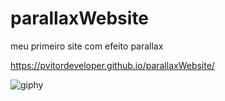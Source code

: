 # parallaxWebsite
meu primeiro site com efeito parallax

https://pvitordeveloper.github.io/parallaxWebsite/

![giphy](https://user-images.githubusercontent.com/92772865/165453065-c7a6373a-aae8-478f-9d0c-8693f5863df3.gif)
